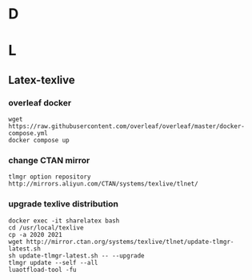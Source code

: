 # D

# L
## Latex-texlive

### overleaf docker

```
wget https://raw.githubusercontent.com/overleaf/overleaf/master/docker-compose.yml
docker compose up
```

### change CTAN mirror

```
tlmgr option repository http://mirrors.aliyun.com/CTAN/systems/texlive/tlnet/ 
```

### upgrade texlive distribution

```
docker exec -it sharelatex bash 
cd /usr/local/texlive 
cp -a 2020 2021
wget http://mirror.ctan.org/systems/texlive/tlnet/update-tlmgr-latest.sh
sh update-tlmgr-latest.sh -- --upgrade 
tlmgr update --self --all 
luaotfload-tool -fu 
```
